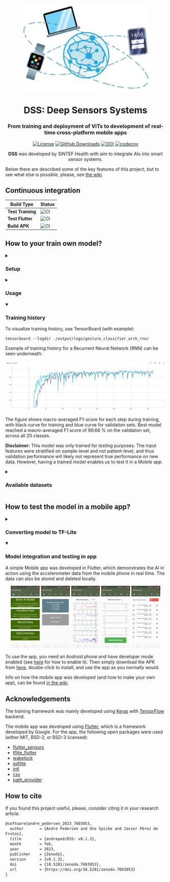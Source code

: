 <div align="center">
    <img src="assets/sketch.png" alt="drawing" width="400">
</div>
<div align="center">
<h1 align="center">DSS: Deep Sensors Systems</h1>
<h3 align="center">From training and deployment of ViTs to development of real-time cross-platform mobile apps</h3>

[![License](https://img.shields.io/badge/License-MIT-green.svg)](https://opensource.org/licenses/MIT)
[![GitHub Downloads](https://img.shields.io/github/downloads/andreped/DSS/total?label=GitHub%20downloads&logo=github)](https://github.com/andreped/DSS/releases)
[![DOI](https://zenodo.org/badge/DOI/10.5281/zenodo.7603053.svg)](https://doi.org/10.5281/zenodo.7603053)
[![codecov](https://codecov.io/gh/andreped/DSS/branch/main/graph/badge.svg?token=Nf2GKXXYXE)](https://codecov.io/gh/andreped/DSS)

**DSS** was developed by SINTEF Health with aim to integrate AIs into smart sensor systems.
</div>

Below there are described some of the key features of this project, but to see what else is possible, please, see [the wiki](https://github.com/andreped/DSS/wiki).

## Continuous integration

| Build Type | Status |
| - | - |
| **Test Training** | ![CI](https://github.com/andreped/DSS/workflows/Test%20Training/badge.svg) |
| **Test Flutter** | ![CI](https://github.com/andreped/DSS/workflows/Test%20Flutter/badge.svg)|
| **Build APK** | ![CI](https://github.com/andreped/DSS/workflows/Build%20APK/badge.svg) |


## How to your train own model?

<details>
<summary>

### Setup</summary>

When using this framework, it is a good idea to setup a virtual environment:
```
virtualenv -ppython3 venv --clear
source venv/bin/activate
pip install -r requirements.txt
```

Tested with Python 3.7.9, on Win10, macOS, and Ubuntu Linux operating systems.

Note that to activate the virtual environment on Windows instead run `./venv/Scripts/activate`.

</details>


<details>
<summary>

### Usage</summary>

To train a model, simply run:
```
python main.py
```

The script supports multiple arguments. To see supported arguments, run `python main.py -h`.

</details>


<details open>
<summary>

### Training history</summary>

To visualize training history, use TensorBoard (with example):
```
tensorboard --logdir ./output/logs/gesture_classifier_arch_rnn/
```

Example of training history for a Recurrent Neural Network (RNN) can be seen underneath:

<img src="assets/RNN_training_curve.png">

The figure shows macro-averaged F1-score for each step during training, with black curve for training and blue curve for validation sets.
Best model reached a macro-averaged F1 score of 99.66 % on the validation set, across all 20 classes.

**Disclaimer:** This model was only trained for testing purposes. The input features were stratified on sample-level and not patient-level, and thus validation performance will likely not represent true performance on new data. However, having a trained model enables us to test it in a Mobile app.

</details>


<details>
<summary>

### Available datasets</summary>

#### SmartWatch Gestures

The current data used to train the AI model is the SmartWatch Gestures dataset,
which is available in [tensorflow-datasets](https://www.tensorflow.org/datasets/catalog/smartwatch_gestures). The dataset has the
following structure:
```
FeaturesDict({
    'attempt': tf.uint8,
    'features': Sequence({
        'accel_x': tf.float64,
        'accel_y': tf.float64,
        'accel_z': tf.float64,
        'time_event': tf.uint64,
        'time_millis': tf.uint64,
        'time_nanos': tf.uint64,
    }),
    'gesture': ClassLabel(shape=(), dtype=tf.int64, num_classes=20),
    'participant': tf.uint8,
})
```
</details>


## How to test the model in a mobile app?

<details>
<summary>

### Converting model to TF-Lite</summary>

In order to be able to use the trained model in a mobile app, it is necessary to convert the model to a compatible format. TensorFlow Lite is an inference engine tailored for mobile devices. To convert the model to TF-Lite, simply run this command:

```
python dss/keras2tflite.py -m /path/to/pretrained/saved_model/ -o /path/to/save/converted/model.tflite
```

</details>


<details open>
<summary>

### Model integration and testing in app</summary>

A simple Mobile app was developed in Flutter, which demonstrates the AI in action using the accelerometer data from the mobile phone in real time. The data can also be stored and deleted locally.

<p align="center" width="100%">
<img src="sw_app/assets/HomeScreen.jpg" width="18%" height="20%"> <img src="sw_app/assets/Prediction.jpg" width="18%" height="20%"> <img src="sw_app/assets/ChartWithFPS.jpg" width="18%" height="20%">
<img src="sw_app/assets/Recording.jpg" width="18%" height="20%"> <img src="sw_app/assets/Database.jpg" width="18%" height="20%">
</p>

To use the app, you need an Android phone and have developer mode enabled (see [here](https://developer.android.com/studio/debug/dev-options) for how to enable it). Then simply download the APK from [here](https://github.com/andreped/DSS/releases/tag/v0.1.0), double-click to install, and use the app as you normally would.

Info on how the mobile app was developed (and how to make your own app), can be found [in the wiki](https://github.com/andreped/DSS/wiki/Getting-started-with-mobile-development).

</details>

## Acknowledgements

The training framework was mainly developed using [Keras](https://github.com/keras-team/keras) with [TensorFlow](https://github.com/tensorflow/tensorflow) backend.

The mobile app was developed using [Flutter](https://github.com/flutter/flutter), which is a framework developed by Google.
For the app, the following _open_ packages were used (either MIT, BSD-2, or BSD-3 licensed):
* [flutter_sensors](https://pub.dev/packages/flutter_sensors)
* [tflite_flutter](https://pub.dev/packages/tflite_flutter)
* [wakelock](https://pub.dev/packages/wakelock)
* [sqflite](https://pub.dev/packages/sqflite)
* [intl](https://pub.dev/packages/intl)
* [csv](https://pub.dev/packages/csv)
* [path_provider](https://pub.dev/packages/path_provider)

## How to cite

If you found this project useful, please, consider citing it in your research article:

```
@software{andre_pedersen_2023_7603053,
  author       = {André Pedersen and Ute Spiske and Javier Pérez de Frutos},
  title        = {andreped/DSS: v0.1.3},
  month        = feb,
  year         = 2023,
  publisher    = {Zenodo},
  version      = {v0.1.3},
  doi          = {10.5281/zenodo.7603053},
  url          = {https://doi.org/10.5281/zenodo.7603053}
}
```

